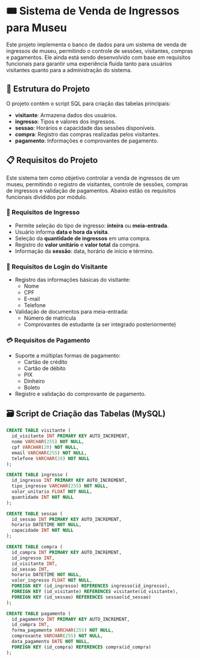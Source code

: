 # 🎟️ Sistema de Venda de Ingressos para Museu

Este projeto implementa o banco de dados para um sistema de venda de ingressos de museu, permitindo o controle de sessões, visitantes, compras e pagamentos. Ele ainda está sendo desenvolvido com base em requisitos funcionais para garantir uma experiência fluida tanto para usuários visitantes quanto para a administração do sistema.

## 📂 Estrutura do Projeto

O projeto contém o script SQL para criação das tabelas principais:

- **visitante**: Armazena dados dos usuários.
- **ingresso**: Tipos e valores dos ingressos.
- **sessao**: Horários e capacidade das sessões disponíveis.
- **compra**: Registro das compras realizadas pelos visitantes.
- **pagamento**: Informações e comprovantes de pagamento.

## 📋 Requisitos do Projeto
Este sistema tem como objetivo controlar a venda de ingressos de um museu, permitindo o registro de visitantes, controle de sessões, compras de ingressos e validação de pagamentos. Abaixo estão os requisitos funcionais divididos por módulo.

### 🧾 Requisitos de Ingresso

- Permite seleção do tipo de ingresso: **inteira** ou **meia-entrada**.
- Usuário informa **data e hora da visita**.
- Seleção da **quantidade de ingressos** em uma compra.
- Registro do **valor unitário** e **valor total** da compra.
- Informação da **sessão**: data, horário de início e término.

### 👤 Requisitos de Login do Visitante

- Registro das informações básicas do visitante:
  - Nome
  - CPF
  - E-mail
  - Telefone
- Validação de documentos para meia-entrada:
  - Número de matrícula
  - Comprovantes de estudante (a ser integrado posteriormente)

### 💳 Requisitos de Pagamento

- Suporte a múltiplas formas de pagamento:
  - Cartão de crédito
  - Cartão de débito
  - PIX
  - Dinheiro
  - Boleto
- Registro e validação do comprovante de pagamento.

## 🗃️ Script de Criação das Tabelas (MySQL)

```sql
CREATE TABLE visitante ( 
  id_visitante INT PRIMARY KEY AUTO_INCREMENT,  
  nome VARCHAR(255) NOT NULL,  
  cpf VARCHAR(20) NOT NULL,  
  email VARCHAR(255) NOT NULL,  
  telefone VARCHAR(20) NOT NULL
); 

CREATE TABLE ingresso ( 
  id_ingresso INT PRIMARY KEY AUTO_INCREMENT,  
  tipo_ingresso VARCHAR(255) NOT NULL,  
  valor_unitario FLOAT NOT NULL,  
  quantidade INT NOT NULL
); 

CREATE TABLE sessao ( 
  id_sessao INT PRIMARY KEY AUTO_INCREMENT,  
  horario DATETIME NOT NULL,  
  capacidade INT NOT NULL
); 

CREATE TABLE compra ( 
  id_compra INT PRIMARY KEY AUTO_INCREMENT,  
  id_ingresso INT,  
  id_visitante INT,  
  id_sessao INT,  
  horario DATETIME NOT NULL,  
  valor_ingresso FLOAT NOT NULL,
  FOREIGN KEY (id_ingresso) REFERENCES ingresso(id_ingresso),
  FOREIGN KEY (id_visitante) REFERENCES visitante(id_visitante),
  FOREIGN KEY (id_sessao) REFERENCES sessao(id_sessao)
); 

CREATE TABLE pagamento ( 
  id_pagamento INT PRIMARY KEY AUTO_INCREMENT,  
  id_compra INT,  
  forma_pagamento VARCHAR(255) NOT NULL,  
  comprovante VARCHAR(255) NOT NULL,  
  data_pagamento DATE NOT NULL,
  FOREIGN KEY (id_compra) REFERENCES compra(id_compra)
); 
